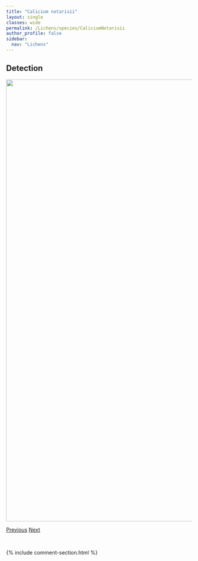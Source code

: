 ```yaml
---
title: "Calicium notarisii"
layout: single
classes: wide
permalink: /Lichens/species/CaliciumNotarisii
author_profile: false
sidebar:
  nav: "Lichens"
---
```


<h2>Detection</h2>

<a href="https://drive.google.com/uc?export=view&id=1l8q-vdthHUYdlpmJbpZWgpF66cY_-tcc">
<img src="https://drive.google.com/uc?export=view&id=1l8q-vdthHUYdlpmJbpZWgpF66cY_-tcc" height = "1200" width = "800">
</a>


<a href="/DevelopmentWebsite/Lichens/species/CaliciumGlaucellum" class="pagination--pager" title="Calicium glaucellum">Previous</a> <a href="/DevelopmentWebsite/Lichens/species/CaliciumPinastri" class="pagination--pager" title="Calicium pinastri">Next</a>

<p>&nbsp;</p>

{% include comment-section.html %}
